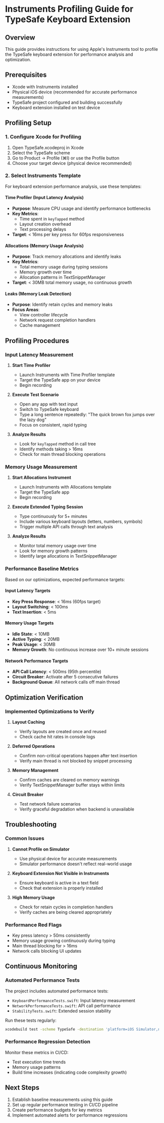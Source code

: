 # Instruments Profiling Guide for TypeSafe Keyboard Extension

## Overview

This guide provides instructions for using Apple's Instruments tool to profile the TypeSafe keyboard extension for performance analysis and optimization.

## Prerequisites

- Xcode with Instruments installed
- Physical iOS device (recommended for accurate performance measurements)
- TypeSafe project configured and building successfully
- Keyboard extension installed on test device

## Profiling Setup

### 1. Configure Xcode for Profiling

1. Open TypeSafe.xcodeproj in Xcode
2. Select the TypeSafe scheme
3. Go to Product → Profile (⌘I) or use the Profile button
4. Choose your target device (physical device recommended)

### 2. Select Instruments Template

For keyboard extension performance analysis, use these templates:

#### Time Profiler (Input Latency Analysis)
- **Purpose**: Measure CPU usage and identify performance bottlenecks
- **Key Metrics**: 
  - Time spent in `keyTapped` method
  - Layout creation overhead
  - Text processing delays
- **Target**: < 16ms per key press for 60fps responsiveness

#### Allocations (Memory Usage Analysis)
- **Purpose**: Track memory allocations and identify leaks
- **Key Metrics**:
  - Total memory usage during typing sessions
  - Memory growth over time
  - Allocation patterns in TextSnippetManager
- **Target**: < 30MB total memory usage, no continuous growth

#### Leaks (Memory Leak Detection)
- **Purpose**: Identify retain cycles and memory leaks
- **Focus Areas**:
  - View controller lifecycle
  - Network request completion handlers
  - Cache management

## Profiling Procedures

### Input Latency Measurement

1. **Start Time Profiler**
   - Launch Instruments with Time Profiler template
   - Target the TypeSafe app on your device
   - Begin recording

2. **Execute Test Scenario**
   - Open any app with text input
   - Switch to TypeSafe keyboard
   - Type a long sentence repeatedly: "The quick brown fox jumps over the lazy dog"
   - Focus on consistent, rapid typing

3. **Analyze Results**
   - Look for `keyTapped` method in call tree
   - Identify methods taking > 16ms
   - Check for main thread blocking operations

### Memory Usage Measurement

1. **Start Allocations Instrument**
   - Launch Instruments with Allocations template
   - Target the TypeSafe app
   - Begin recording

2. **Execute Extended Typing Session**
   - Type continuously for 5+ minutes
   - Include various keyboard layouts (letters, numbers, symbols)
   - Trigger multiple API calls through text analysis

3. **Analyze Results**
   - Monitor total memory usage over time
   - Look for memory growth patterns
   - Identify large allocations in TextSnippetManager

### Performance Baseline Metrics

Based on our optimizations, expected performance targets:

#### Input Latency Targets
- **Key Press Response**: < 16ms (60fps target)
- **Layout Switching**: < 100ms
- **Text Insertion**: < 5ms

#### Memory Usage Targets
- **Idle State**: < 10MB
- **Active Typing**: < 20MB
- **Peak Usage**: < 30MB
- **Memory Growth**: No continuous increase over 10+ minute sessions

#### Network Performance Targets
- **API Call Latency**: < 500ms (95th percentile)
- **Circuit Breaker**: Activate after 5 consecutive failures
- **Background Queue**: All network calls off main thread

## Optimization Verification

### Implemented Optimizations to Verify

1. **Layout Caching**
   - Verify layouts are created once and reused
   - Check cache hit rates in console logs

2. **Deferred Operations**
   - Confirm non-critical operations happen after text insertion
   - Verify main thread is not blocked by snippet processing

3. **Memory Management**
   - Confirm caches are cleared on memory warnings
   - Verify TextSnippetManager buffer stays within limits

4. **Circuit Breaker**
   - Test network failure scenarios
   - Verify graceful degradation when backend is unavailable

## Troubleshooting

### Common Issues

1. **Cannot Profile on Simulator**
   - Use physical device for accurate measurements
   - Simulator performance doesn't reflect real-world usage

2. **Keyboard Extension Not Visible in Instruments**
   - Ensure keyboard is active in a text field
   - Check that extension is properly installed

3. **High Memory Usage**
   - Check for retain cycles in completion handlers
   - Verify caches are being cleared appropriately

### Performance Red Flags

- Key press latency > 50ms consistently
- Memory usage growing continuously during typing
- Main thread blocking for > 16ms
- Network calls blocking UI updates

## Continuous Monitoring

### Automated Performance Tests

The project includes automated performance tests:

- `KeyboardPerformanceTests.swift`: Input latency measurement
- `NetworkPerformanceTests.swift`: API call performance
- `StabilityTests.swift`: Extended session stability

Run these tests regularly:
```bash
xcodebuild test -scheme TypeSafe -destination 'platform=iOS Simulator,name=iPhone 17,OS=26.0' -only-testing:TypeSafeTests/KeyboardPerformanceTests
```

### Performance Regression Detection

Monitor these metrics in CI/CD:
- Test execution time trends
- Memory usage patterns
- Build time increases (indicating code complexity growth)

## Next Steps

1. Establish baseline measurements using this guide
2. Set up regular performance testing in CI/CD pipeline
3. Create performance budgets for key metrics
4. Implement automated alerts for performance regressions
